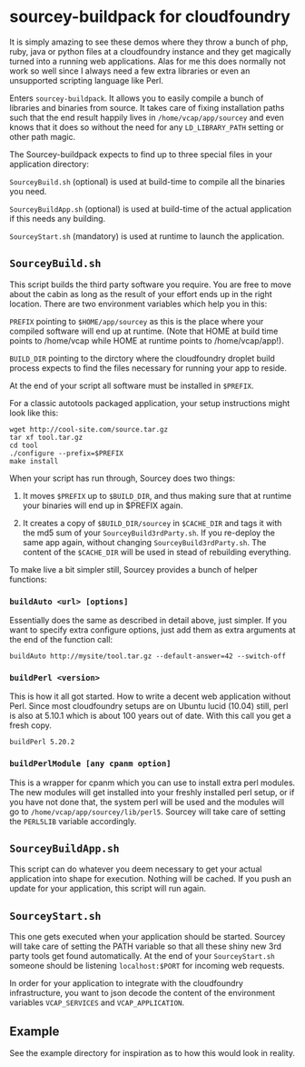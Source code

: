 # sourcey-buildpack for cloudfoundry

It is simply amazing to see these demos where they throw a bunch of php,
ruby, java or python files at a cloudfoundry instance and they get magically
turned into a running web applications.  Alas for me this does normally not
work so well since I always need a few extra libraries or even an
unsupported scripting language like Perl.

Enters `sourcey-buildpack`. It allows you to easily compile a bunch of
libraries and binaries from source. It takes care of fixing installation paths
such that the end result happily lives in `/home/vcap/app/sourcey` and
even knows that it does so without the need for any `LD_LIBRARY_PATH`
setting or other path magic.

The Sourcey-buildpack expects to find up to three special files in your application directory:

`SourceyBuild.sh` (optional) is used at build-time to compile all the binaries you need.

`SourceyBuildApp.sh` (optional) is used at build-time of the actual application if this needs any building.

`SourceyStart.sh` (mandatory) is used at runtime to launch the application.

## `SourceyBuild.sh`

This script builds the third party software you require. You are free to move about the cabin as long
as the result of your effort ends up in the right location. There are two environment variables
which help you in this:

`PREFIX` pointing to `$HOME/app/sourcey` as this is the place where your compiled software
will end up at runtime. (Note that HOME at build time points to /home/vcap while HOME at runtime points to /home/vcap/app!).

`BUILD_DIR` pointing to the dirctory where the cloudfoundry
droplet build process expects to find the files necessary for running your app to reside.

At the end of your script all software must be installed in `$PREFIX`.

For a classic autotools packaged application, your setup instructions might look like this:

```shell
wget http://cool-site.com/source.tar.gz
tar xf tool.tar.gz
cd tool
./configure --prefix=$PREFIX
make install
```

When your script has run through, Sourcey does two things:

1. It moves `$PREFIX` up to `$BUILD_DIR`, and thus making sure that at runtime
   your binaries will end up in $PREFIX again.

2. It creates a copy of `$BUILD_DIR/sourcey` in `$CACHE_DIR` and tags it with the md5 sum of your `SourceyBuild3rdParty.sh`.
   If you re-deploy the same app again, without changing `SourceyBuild3rdParty.sh`. The content of the `$CACHE_DIR` will be used
   in stead of rebuilding everything.

To make live a bit simpler still, Sourcey provides a bunch of helper functions:

### `buildAuto <url> [options]`

Essentially does the same as described in detail above, just simpler. If you want to specify extra configure options,
just add them as extra arguments at the end of the function call:

```shell
buildAuto http://mysite/tool.tar.gz --default-answer=42 --switch-off
```

### `buildPerl <version>`

This is how it all got started. How to write a decent web application without Perl. Since most cloudfoundry setups are on Ubuntu lucid (10.04) still, perl is also at 5.10.1 which is about 100 years out of date. With this call you get a fresh copy.

```shell
buildPerl 5.20.2
```

### `buildPerlModule [any cpanm option]`

This is a wrapper for cpanm which you can use to install extra perl modules. The new modules will get installed into your freshly installed
perl setup, or if you have not done that, the system perl will be used and the modules will go to `/home/vcap/app/sourcey/lib/perl5`.
Sourcey will take care of setting the `PERL5LIB` variable accordingly.

## `SourceyBuildApp.sh`

This script can do whatever you deem necessary to get your actual application into shape for execution. Nothing will be cached. If you
push an update for your application, this script will run again.


## `SourceyStart.sh`

This one gets executed when your application should be started. Sourcey will take care of setting the PATH variable so that all these
shiny new 3rd party tools get found automatically. At the end of your `SourceyStart.sh` someone should be listening ```localhost:$PORT``` for incoming web requests.

In order for your application to integrate with the cloudfoundry infrastructure, you want to json decode the content of the
environment variables `VCAP_SERVICES` and `VCAP_APPLICATION`.


## Example

See the example directory for inspiration as to how this would look in reality.
